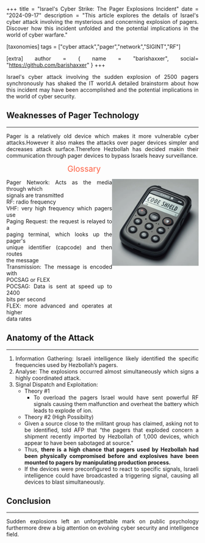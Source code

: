 +++
title = "Israel's Cyber Strike: The Pager Explosions Incident"
date = "2024-09-17"
description = "This article explores the details of Israel's cyber attack involving the mysterious and concerning explosion of pagers. Discover how this incident unfolded and the potential implications in the world of cyber warfare."

[taxonomies]
tags = ["cyber attack","pager","network","SIGINT","RF"]

[extra]
author = { name = "barishaxxer", social= "https://github.com/barishaxxer" }
+++

<style>
body{
    text-align: justify;

}

.center {
	display: block;
	margin-left: auto;
	margin-right: auto;
	width: 45%;

}

.right{

        display: block;
        margin-left: auto;
        
        width: 45%;


}

</style>

 Israel's cyber attack involving the sudden explosion of 2500 pagers synchronously has shaked the IT world.A detailed brainstorm about  how this incident may have been accomplished and the potential implications in the world of cyber security.

## Weaknesses of Pager Technology
---

Pager is a relatively old device which makes it more vulnerable cyber attacks.However it also makes the attacks over pager devices simpler and decreases attack surface.Therefore Hezbollah has decided makin their communication through pager devices
to bypass Israels heavy surveillance.<div style="margin-left: 160px; color: Tomato; font-size: 1.5em;">Glossary</div>
<div style="display: flex; align-items: flex-start;">
<span>
Pager Network: Acts as the media through which<br> signals are transmitted<br>RF: radio frequency<br>VHF: very high frequency which pagers use<br>Paging Request: the request is relayed to a<br> paging terminal, which looks up the pager's<br> unique identifier (capcode) and then routes<br> the message<br>Transmission: The message is encoded with<br> POCSAG or FLEX<br>POCSAG: Data is sent at speed up to 2400<br> bits per second<br>FLEX: more advanced and operates at higher<br> data rates 
</span>
<img src=/imgs/pager_ai.webp alt="pager-ai" class="right" > 
</div>

## Anatomy of the Attack
---

1. Information Gathering: Israeli intelligence likely identified the specific frequencies used by Hezbollah’s pagers.
2. Analyse: The explosions occurred almost simultaneously which signs a highly coordinated attack.
3. Signal Dispatch and Exploitation: 
    - Theory #1
        - To overload the pagers Israel would have sent powerful RF signals causing them malfunction and overheat the battery which leads to explode of ion.
    - Theory #2 (High Possibilty)
	-  Given a source close to the militant group has claimed, asking not to be identified, told AFP that “the pagers that exploded concern a shipment recently imported by Hezbollah of 1,000 devices, which appear to have been sabotaged at source.”
	- Thus, **there is a high chance that pagers used by Hezbollah had been physically compromised before and explosives have been mounted to pagers by manipulating production process.**
	- If the devices were preconfigured to react to specific signals, Israeli intelligence could have broadcasted a triggering signal, causing all devices to blast simultaneously.

## Conclusion
---

Sudden explosions left an unforgettable mark on public psychology furthermore drew a big attention on evolving cyber security and intelligence field.
